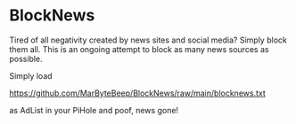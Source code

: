 # BlockNews

Tired of all negativity created by news sites and social media? Simply block them all. This is an ongoing attempt to block as many news sources as possible. 

Simply load

https://github.com/MarByteBeep/BlockNews/raw/main/blocknews.txt

as AdList in your PiHole and poof, news gone! 
